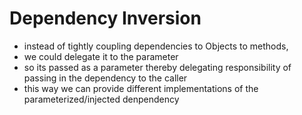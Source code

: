 # Dependency Inversion

- instead of tightly coupling dependencies to Objects to methods,
- we could delegate it to the parameter
- so its passed as a parameter thereby delegating responsibility of passing in the dependency to the caller
- this way we can provide different implementations of the parameterized/injected denpendency